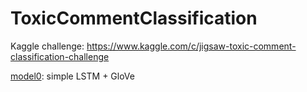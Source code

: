 # ToxicCommentClassification
Kaggle challenge: https://www.kaggle.com/c/jigsaw-toxic-comment-classification-challenge

[model0](): simple LSTM + GloVe

